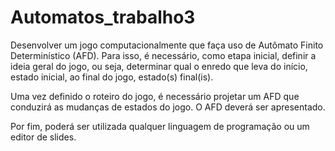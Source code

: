 # Automatos_trabalho3
Desenvolver um jogo computacionalmente que faça uso de Autômato Finito
Determinístico (AFD). Para isso, é necessário, como etapa inicial, definir a ideia
geral do jogo, ou seja, determinar qual o enredo que leva do início, estado inicial,
ao final do jogo, estado(s) final(is).

Uma vez definido o roteiro do jogo, é necessário projetar um AFD que conduzirá
as mudanças de estados do jogo. O AFD deverá ser apresentado.

Por fim, poderá ser utilizada qualquer linguagem de programação ou um editor
de slides. 
